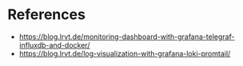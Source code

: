 # References
- https://blog.lrvt.de/monitoring-dashboard-with-grafana-telegraf-influxdb-and-docker/
- https://blog.lrvt.de/log-visualization-with-grafana-loki-promtail/
